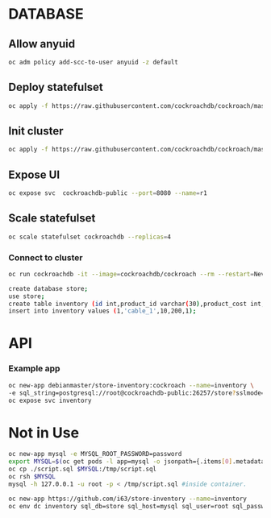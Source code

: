 

# DATABASE
## Allow anyuid
```sh
oc adm policy add-scc-to-user anyuid -z default
```

## Deploy statefulset
```sh
oc apply -f https://raw.githubusercontent.com/cockroachdb/cockroach/master/cloud/kubernetes/cockroachdb-statefulset.yaml
```

## Init cluster
```sh
oc apply -f https://raw.githubusercontent.com/cockroachdb/cockroach/master/cloud/kubernetes/cluster-init.yaml
```

## Expose UI 

```sh
oc expose svc  cockroachdb-public --port=8080 --name=r1
```

## Scale statefulset
```sh
oc scale statefulset cockroachdb --replicas=4
```

###  Connect to cluster
```sh
oc run cockroachdb -it --image=cockroachdb/cockroach --rm --restart=Never     -- sql --insecure --host=cockroachdb-public
```
```sh
create database store;
use store;
create table inventory (id int,product_id varchar(30),product_cost int,product_availabilty int,product_subcat int);
insert into inventory values (1,'cable_1',10,200,1);
```

# API
### Example app
```sh
oc new-app debianmaster/store-inventory:cockroach --name=inventory \
-e sql_string=postgresql://root@cockroachdb-public:26257/store?sslmode=disable
oc expose svc inventory
```



# Not in Use
```sh
oc new-app mysql -e MYSQL_ROOT_PASSWORD=password
export MYSQL=$(oc get pods -l app=mysql -o jsonpath={.items[0].metadata.name})
oc cp ./script.sql $MYSQL:/tmp/script.sql
oc rsh $MYSQL
mysql -h 127.0.0.1 -u root -p < /tmp/script.sql #inside container.

oc new-app https://github.com/i63/store-inventory --name=inventory
oc env dc inventory sql_db=store sql_host=mysql sql_user=root sql_password=password
```
